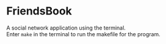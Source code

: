 # FriendsBook
A social network application using the terminal.  
Enter ```make``` in the terminal to run the makefile for the program.

